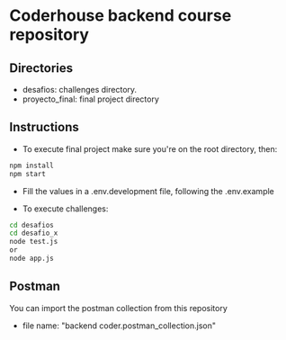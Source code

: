 # Coderhouse backend course repository

## Directories

- desafios: challenges directory.
- proyecto_final: final project directory

## Instructions

- To execute final project make sure you're on the root directory, then:

```bash
npm install
npm start
```

- Fill the values in a .env.development file, following the .env.example

- To execute challenges:

```bash
cd desafios
cd desafio_x
node test.js
or
node app.js
```

## Postman

You can import the postman collection from this repository

- file name: "backend coder.postman_collection.json"
